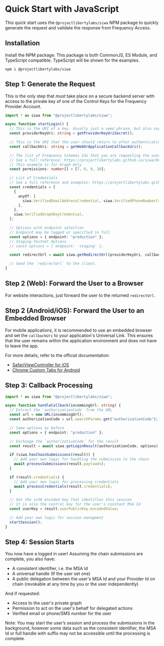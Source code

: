 # Quick Start with JavaScript

This quick start uses the `@projectlibertylabs/siwa` NPM package to quickly generate the request and validate the response from Frequency Access.

## Installation

Install the NPM package.
This package is both CommonJS, ES Module, and TypeScript compatible.
TypeScript will be shown for the examples.

`npm i @projectlibertylabs/siwa`

## Step 1: Generate the Request

This is the only step that _must_ take place on a secure backend server with access to the private key of one of the Control Keys for the Frequency Provider Account.

```typescript
import * as siwa from "@projectlibertylabs/siwa";

async function startLogin() {
  // This is the URI of a key. Usually just a seed phrase, but also supports test accounts such as `//Alice` or `//Bob`
  const providerKeyUri: string = getProviderKeyUriSecret();

  // This is the URI that the user should return to after authenticating with Frequency Access
  const callbackUri: string = getWebOrApplicationCallbackUri();

  // The list of Frequency Schemas Ids that you are requesting the user delegate.
  // See a full reference: https://projectlibertylabs.github.io/siwa/Delegations.html
  // This example is for Graph Only
  const permissions: number[] = [7, 8, 9, 10];

  // List of Credentials
  // See a full reference and examples: https://projectlibertylabs.github.io/siwa/Credentials.html
  const credentials = [
    {
      anyOf: [
        siwa.VerifiedEmailAddressCredential, siwa.VerifiedPhoneNumberCredential
      ],
    },
    siwa.VerifiedGraphKeyCredential,
  ];

  // Options with endpoint selection
  // Endpoint may be tagged or specified in full
  const options = { endpoint: "production" };
  // Staging-Testnet Options
  // const options = { endpoint: 'staging' };

  const redirectUrl = await siwa.getRedirectUrl(providerKeyUri, callbackUri, permissions, credentials, options);

  // Send the `redirectUrl` to the client.
}
```

## Step 2 (Web): Forward the User to a Browser

For website interactions, just forward the user to the returned `redirectUrl`.

## Step 2 (Android/iOS): Forward the User to an Embedded Browser

For mobile applications, it is recommended to use an embedded browser and set the `callbackUri` to your application's Universal Link. This ensures that the user remains within the application environment and does not have to leave the app.

For more details, refer to the official documentation:

- [SafariViewController for iOS](https://developer.apple.com/documentation/safariservices/sfsafariviewcontroller)
- [Chrome Custom Tabs for Android](https://developer.chrome.com/docs/android/custom-tabs/)

## Step 3: Callback Processing

```typescript
import * as siwa from "@projectlibertylabs/siwa";

async function handleCallback(incommingUrl: string) {
  // Extract the `authorizationCode` from the URL
  const url = new URL(incommingUrl);
  const authorizationCode = url.searchParams.get("authorizationCode");

  // Same options as before
  const options = { endpoint: "production" };

  // Exchange the `authorizationCode` for the result
  const result = await siwa.getLoginResult(authorizationCode, options);

  if (siwa.hasChainSubmissions(result)) {
    // Add your own logic for handling the submission to the chain
    await processSubmissions(result.payloads);
  }

  if (result.credentials) {
    // Add your own logic for processing credentials
    await processCredentials(result.credentials);
  }

  // Get the ss58 encoded key that identifies this session
  // It is also the control key for the user's constant MSA Id
  const userKey = result.userPublicKey.encodedValue;

  // Add your own logic for session managment
  startSession();
}
```

## Step 4: Session Starts

You now have a logged in user!
Assuming the chain submissions are complete, you also have:

- A consistent identifier, i.e. the MSA Id
- A universal handle (If the user set one)
- A public delegation between the user's MSA Id and your Provider Id on chain (revokable at any time by you or the user independently)

And if requested:

- Access to the user's private graph
- Permission to act on the user's behalf for delegated actions
- Verified email or phone/SMS number for the user

<div class="warning">
Note: You may start the user’s session and process the submissions in the background, however some data such as the consistent identifier, the MSA Id or full handle with suffix may not be accessible until the processing is complete.
</div>
